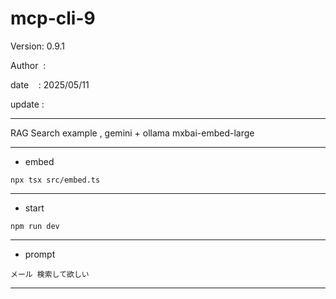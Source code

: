 ﻿# mcp-cli-9

 Version: 0.9.1

 Author  : 

 date    : 2025/05/11
 
 update  :

***

RAG Search example , gemini + ollama mxbai-embed-large

***
* embed
```
npx tsx src/embed.ts
```

***
* start
```
npm run dev
```

***
* prompt

```
メール 検索して欲しい
```

***

